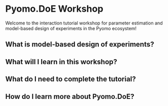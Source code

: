 # Pyomo.DoE Workshop

Welcome to the interaction tutorial workshop for parameter estimation and model-based design of experiments in the Pyomo ecosystem!

## What is model-based design of experiments?

## What will I learn in this workshop?

## What do I need to complete the tutorial?

## How do I learn more about Pyomo.DoE?